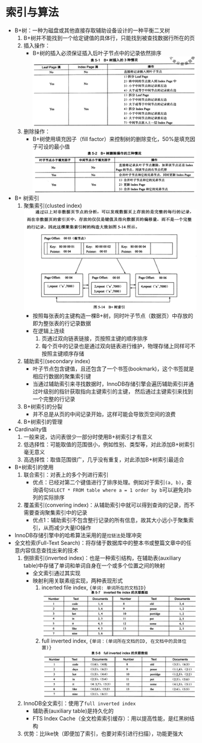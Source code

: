 # 索引与算法

- B+树：一种为磁盘或其他直接存取辅助设备设计的一种平衡二叉树
    1. B+树并不能找到一个给定键值的具体行，只能找到被查找数据行所在的页
    2. 插入操作：
        - B+树的插入必须保证插入后叶子节点中的记录依然排序
        ![xx](https://raw.githubusercontent.com/erenming/reading-books/master/inside-mysql/images/WX20190503-114303@2x.png)
    3. 删除操作：
        - B+树使用填充因子（fill factor）来控制树的删除变化，50%是填充因子可设的最小值
        ![xx](https://raw.githubusercontent.com/erenming/reading-books/master/inside-mysql/images/WX20190503-114621@2x.png)
- B+ 树索引
    1. 聚集索引(clusted index)
        ![xx](https://raw.githubusercontent.com/erenming/reading-books/master/inside-mysql/images/WX20190503-145459@2x.png)
        - 按照每张表的主键构造一棵B+树，同时叶子节点（数据页）中存放的即为整张表的行记录数据
        - 在逻辑上连续
            1. 页通过双向链表链接，页按照主键的顺序排序
            2. 每个页中的记录也是通过双向链表进行维护，物理存储上同样可不按照主键顺序存储
    2. 辅助索引(secondary index)
        - 叶子节点包含键值，且还包含了一个书签(bookmark)，这个书签就是相应行数据的聚集索引键
        - 当通过辅助索引来寻找数据时，InnoDB存储引擎会遍历辅助索引并通过叶级别的指针获取指向主键索引的主键，
        然后通过主键索引来找到一个完整的行记录
    3. B+树索引的分裂
        - 并不总是从页的中间记录开始，这样可能会导致页空间的浪费
    4. B+树索引的管理
- Cardinality值
    1. 一般来说，访问表很少一部分时使用B+树索引才有意义
    2. 低选择性：可能取值的范围很小，例如性别、类型等，对此添加B+树索引毫无意义
    3. 高选择性：取值范围很广，几乎没有重复，对此添加B+树索引最适合
- B+树索引的使用
    1. 联合索引：对表上的多个列进行索引
        - 优点：已经对第二个键值进行了排序处理。例如对于索引`(a, b)`，查询语句`SELECT * FROM table where a = 1 order by b`可以避免对`b`列的实际排序
    2. 覆盖索引(convering index)：从辅助索引中就可以得到查询的记录，而不需要查询聚集索引中的记录
        - 优点1：辅助索引不包含整行记录的所有信息，故其大小远小于聚集索引，从而减少大量IO操作
- InnoDB存储引擎中的哈希算法采用的是`拉链法`处理冲突
- 全文检索(Full-Text Search)：将存储于数据库中的整本书或整篇文章中的任意内容信息查找出来的技术
    1. 倒排索引(inverted index)：也是一种索引结构，在辅助表(auxiliary table)中存储了单词和单词自身在一个或多个位置之间的映射
        - 全文索引通过其实现
        - 映射利用关联素组实现，两种表现形式
            1. incerted file index, `{单词: 单词所在的文档ID}`
               ![xx](https://raw.githubusercontent.com/erenming/reading-books/master/inside-mysql/images/WX20190504-222938@2x.png)
            2. full inverted index, `{单词：(单词所在文档的ID, 在文档中的具体位置)}`
                ![xx](https://raw.githubusercontent.com/erenming/reading-books/master/inside-mysql/images/WX20190504-223016@2x.png)
    2. InnoDB全文索引：使用了`full inverted index`
        - 辅助表(auxiliary table)是持久化的
        - FTS Index Cache（全文检索索引缓存）：用以提高性能，是红黑树结构
    3. 优势：比like快（即便加了索引，也要对索引进行扫描），功能更强大